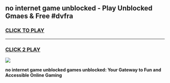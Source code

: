 
## no internet game unblocked - Play Unblocked Gmaes & Free #dvfra
<h3>
<a href="https://news.freeplayer.one?title=no_internet_game_unblocked&ref=03M">CLICK TO PLAY</a></h3>
<hr>

<h3>
<a href="https://news.freeplayer.one?title=no_internet_game_unblocked&ref=03M">CLICK 2 PLAY</a>
  
</h3>

<a href="https://news.freeplayer.one?title=no_internet_game_unblocked&ref=03M"><img src="https://clearcache.store/games.png"></a>


**no internet game unblocked games unblocked: Your Gateway to Fun and Accessible Online Gaming**

